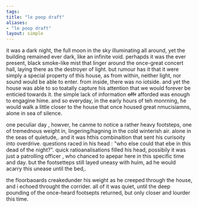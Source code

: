 ```yaml
---
tags: 
title: "le poop draft"
aliases:
- "le poop draft"
layout: simple
---
```


it was a dark night, the full moon in the sky illuminating all around, yet the building remained ever dark, like an infinite void. perhapds it was the ever present, black smoke-like mist that linger around the once-great concert hall, laying there as the destroyer of light. but rumour has it that it were simply a special property of this house, as from within, neither light, nor sound would be able to enter. from inside, there was no iotside. and yet the house was able to so toatally capture his attention that we would forever be enticied towards it. the simple lack of information ~~offr~~ afforded was enough to engagine hime. and so everyday,  in the early hours of teh monrning, he would walk a little closer to the house that once housed great nmucisiamns, alone in sea of silence.

one peculiar day , howver, he canme to notice a rather heavy footsteps, one of tremednous weight in, lingering/hagning in the cold winterish air. alone in the seas of quietude,. and it was hthis combinaition that sent his curisoity into overdrive. questions raced in his head : "who else could that ebe in this dead of the night?". quick ratioanalisations filled his head, possibily it was just a patrolling officer , who chanced to apepar here in this specific time and day. but the footsetteps still layed uneasy with huim, ad he would acarry this unease until the bed,.

the floorbaoards creakedunder his weight as he creeped through the house, and i echoed throught the corrider. all of it was quiet, until the deep pounding of the once-heard footsepts returned, but  only closer and lourder this time.
